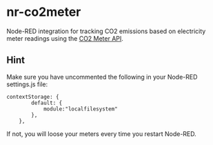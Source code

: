 # nr-co2meter
Node-RED integration for tracking CO2 emissions based on electricity meter readings using the [CO2 Meter API](https://console.corrently.io/co2meter.html).


## Hint
Make sure you have uncommented the following in your Node-RED settings.js file:
```
contextStorage: {
        default: {
            module:"localfilesystem"
        },
    },
```

If not, you will loose your meters every time you restart Node-RED.
